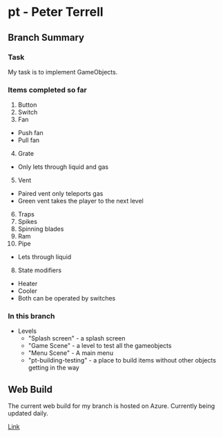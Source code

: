 # pt - Peter Terrell
## Branch Summary
### Task
My task is to implement GameObjects. 
### Items completed so far
1. Button
2. Switch
3. Fan
  * Push fan
  * Pull fan
4. Grate
  * Only lets through liquid and gas
5. Vent
  * Paired vent only teleports gas
  * Green vent takes the player to the next level
6. Traps
  1. Spikes
  2. Spinning blades
  3. Ram
7. Pipe
  * Lets through liquid
8. State modifiers
  * Heater
  * Cooler
  * Both can be operated by switches

### In this branch
* Levels
  * "Splash screen" - a splash screen
  * "Game Scene" - a level to test all the gameobjects
  * "Menu Scene" - A main menu
  * "pt-building-testing" - a place to build items without other objects getting in the way

## Web Build
The current web build for my branch is hosted on Azure. Currently being updated daily.

[Link](http://unitybuildpt.azurewebsites.net "pt web build")
